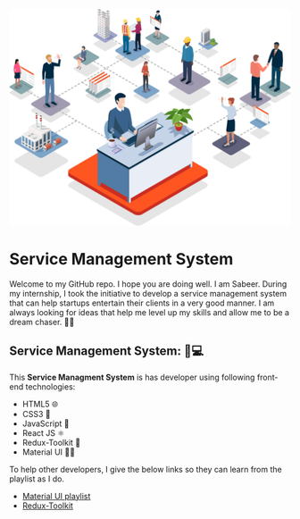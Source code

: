 ![](https://github.com/Sabeerwaqas/Service-Management-System---Portfolio/blob/main/src/components/images/github%20readme%20image.gif)
<h1>Service Management System</h1>

<p>
 
Welcome to my GitHub repo. I hope you are doing well. I am Sabeer. During my internship, I took the initiative to develop a service management system that can help startups entertain their clients in a very good manner. I am always looking for ideas that help me level up my skills and allow me to be a dream chaser. 🚀✨
</p>

<h2>
  Service Management System: 🚀💻
</h2>
<p>
  This <b>Service Managment System</b> is has developer using following front-end technologies: 
</p>
<ul>
  <li>HTML5 🌐</li>
  <li>CSS3 🎨</li>
  <li>JavaScript 🚀</li>
  <li>React JS ⚛️</li>
  <li>Redux-Toolkit 🧰</li>
  <li>Material UI 🎨🚀</li>
</ul>

<div>
 <p>
  To help other developers, I give the below links so they can learn from the playlist as I do.
 </p>
 <ul>
  <li>
   <a href="https://youtube.com/playlist?list=PLC3y8-rFHvwh-K9mDlrrcDywl7CeVL2rO&si=dYAPWo5-9zR-AeOa">Material UI playlist<a/>
  </li>
  <li>
   <a href="https://youtu.be/NqzdVN2tyvQ?si=yHXXToenULr1jfbO">Redux-Toolkit<a/>
  </li>
 </ul>
</div>

